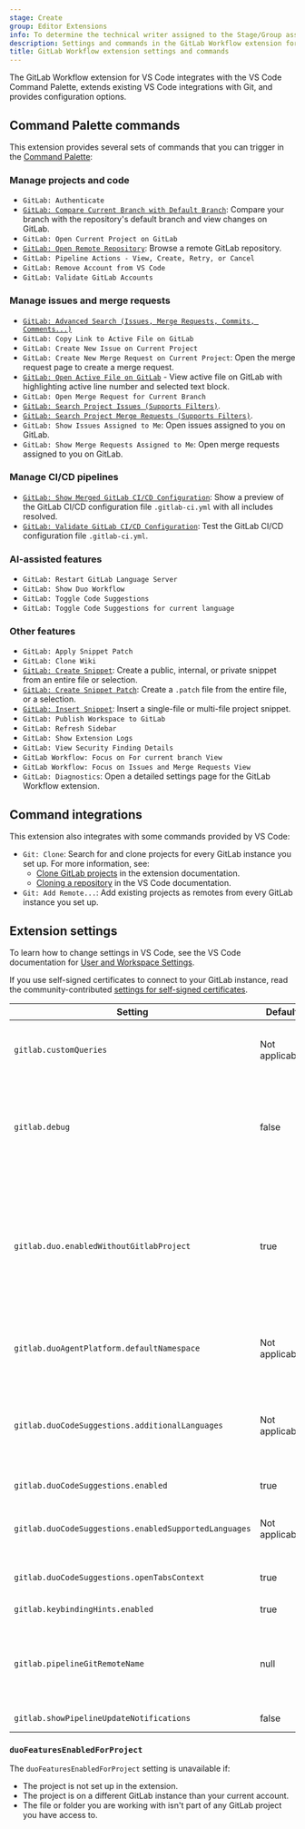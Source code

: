 ```yaml
---
stage: Create
group: Editor Extensions
info: To determine the technical writer assigned to the Stage/Group associated with this page, see https://handbook.gitlab.com/handbook/product/ux/technical-writing/#assignments
description: Settings and commands in the GitLab Workflow extension for VS Code.
title: GitLab Workflow extension settings and commands
---
```


The GitLab Workflow extension for VS Code integrates with the VS Code Command Palette, extends existing
VS Code integrations with Git, and provides configuration options.

## Command Palette commands

This extension provides several sets of commands that you can trigger in the
[Command Palette](https://code.visualstudio.com/docs/getstarted/userinterface#_command-palette):

### Manage projects and code

- `GitLab: Authenticate`
- [`GitLab: Compare Current Branch with Default Branch`](_index.md#compare-with-default-branch):
  Compare your branch with the repository's default branch and view changes on GitLab.
- `GitLab: Open Current Project on GitLab`
- [`GitLab: Open Remote Repository`](remote_urls.md): Browse a remote GitLab repository.
- `GitLab: Pipeline Actions - View, Create, Retry, or Cancel`
- `GitLab: Remove Account from VS Code`
- `GitLab: Validate GitLab Accounts`

### Manage issues and merge requests

- [`GitLab: Advanced Search (Issues, Merge Requests, Commits, Comments...)`](_index.md#search-issues-and-merge-requests)
- `GitLab: Copy Link to Active File on GitLab`
- `GitLab: Create New Issue on Current Project`
- `GitLab: Create New Merge Request on Current Project`: Open the merge request page to create a merge request.
- [`GitLab: Open Active File on GitLab`](_index.md#open-current-file-in-gitlab-ui) -
  View active file on GitLab with highlighting active line number and selected text block.
- `GitLab: Open Merge Request for Current Branch`
- [`GitLab: Search Project Issues (Supports Filters)`](_index.md#search-issues-and-merge-requests).
- [`GitLab: Search Project Merge Requests (Supports Filters)`](_index.md#search-issues-and-merge-requests).
- `GitLab: Show Issues Assigned to Me`: Open issues assigned to you on GitLab.
- `GitLab: Show Merge Requests Assigned to Me`: Open merge requests assigned to you on GitLab.

### Manage CI/CD pipelines

- [`GitLab: Show Merged GitLab CI/CD Configuration`](cicd.md#show-merged-gitlab-cicd-configuration):
  Show a preview of the GitLab CI/CD configuration file `.gitlab-ci.yml` with all includes resolved.
- [`GitLab: Validate GitLab CI/CD Configuration`](cicd.md#test-gitlab-cicd-configuration):
  Test the GitLab CI/CD configuration file `.gitlab-ci.yml`.

### AI-assisted features

- `GitLab: Restart GitLab Language Server`
- `GitLab: Show Duo Workflow`
- `GitLab: Toggle Code Suggestions`
- `GitLab: Toggle Code Suggestions for current language`

### Other features

- `GitLab: Apply Snippet Patch`
- `GitLab: Clone Wiki`
- [`GitLab: Create Snippet`](_index.md#create-a-snippet): Create a public, internal, or private snippet
  from an entire file or selection.
- [`GitLab: Create Snippet Patch`](_index.md#create-a-patch-file): Create a `.patch` file from the entire file, or a selection.
- [`GitLab: Insert Snippet`](_index.md#insert-a-snippet): Insert a single-file or multi-file project snippet.
- `GitLab: Publish Workspace to GitLab`
- `GitLab: Refresh Sidebar`
- `GitLab: Show Extension Logs`
- `GitLab: View Security Finding Details`
- `GitLab Workflow: Focus on For current branch View`
- `GitLab Workflow: Focus on Issues and Merge Requests View`
- `GitLab: Diagnostics`: Open a detailed settings page for the GitLab Workflow extension.

## Command integrations

This extension also integrates with some commands provided by VS Code:

- `Git: Clone`: Search for and clone projects for every GitLab instance you set up. For more information, see:
  - [Clone GitLab projects](remote_urls.md#clone-a-git-project)
    in the extension documentation.
  - [Cloning a repository](https://code.visualstudio.com/docs/sourcecontrol/overview#_cloning-a-repository)
    in the VS Code documentation.
- `Git: Add Remote...`: Add existing projects as remotes from every GitLab instance you set up.

## Extension settings

To learn how to change settings in VS Code, see the VS Code documentation for
[User and Workspace Settings](https://code.visualstudio.com/docs/configure/settings).

If you use self-signed certificates to connect to your GitLab instance, read the community-contributed
[settings for self-signed certificates](troubleshooting.md#configure-self-signed-certificates).

| Setting | Default | Information |
| ------- | ------- | ----------- |
| `gitlab.customQueries` | Not applicable | Defines the search queries that retrieves the items shown on the GitLab Panel. For more information, see [Custom Queries documentation](custom_queries.md). |
| `gitlab.debug` | false | When `true`, enables debug mode. Debug mode improves error stack traces because the extension uses source maps to understand minified code. Debug mode also shows debug log messages in the [extension logs](troubleshooting.md#view-log-files). |
| `gitlab.duo.enabledWithoutGitlabProject` | true | When `true`, keeps GitLab Duo features enabled if the extension can't retrieve the project's `duoFeaturesEnabledForProject` setting. When `false`, disables all GitLab Duo features if the extension can't retrieve the project's `duoFeaturesEnabledForProject` setting. See [`duoFeaturesEnabledForProject` setting](#duofeaturesenabledforproject). |
| `gitlab.duoAgentPlatform.defaultNamespace` | Not applicable | The default group or namespace path for GitLab Duo Agent Platform when the extension can't get GitLab project details. |
| `gitlab.duoCodeSuggestions.additionalLanguages` | Not applicable | (Experimental.) To expand the list of [officially supported languages](../../user/project/repository/code_suggestions/supported_extensions.md#supported-languages-by-ide) for Code Suggestions, provide an array of the [language identifiers](https://code.visualstudio.com/docs/languages/identifiers#_known-language-identifiers). Code suggestions quality for the added languages might not be optimal. |
| `gitlab.duoCodeSuggestions.enabled` | true | When `true`, enables AI-assisted code suggestions. |
| `gitlab.duoCodeSuggestions.enabledSupportedLanguages` | Not applicable | The [supported languages](../../user/project/repository/code_suggestions/supported_extensions.md#supported-languages-by-ide) for which to enable Code Suggestions. By default, all supported languages are enabled. |
| `gitlab.duoCodeSuggestions.openTabsContext` | true | When `true`, enables sending of context across open tabs to improve Code Suggestions. |
| `gitlab.keybindingHints.enabled` | true | Enables keybinding hints for GitLab Duo. |
| `gitlab.pipelineGitRemoteName` | null | The name of the Git remote name corresponding to the GitLab repository with your pipelines. When `null` or empty, then the extension uses the same remote as for the non-pipeline features. |
| `gitlab.showPipelineUpdateNotifications` | false | When `true`, shows an alert when a pipeline completes. |

### `duoFeaturesEnabledForProject`

The `duoFeaturesEnabledForProject` setting is unavailable if:

- The project is not set up in the extension.
- The project is on a different GitLab instance than your current account.
- The file or folder you are working with isn't part of any GitLab project you have access to.
